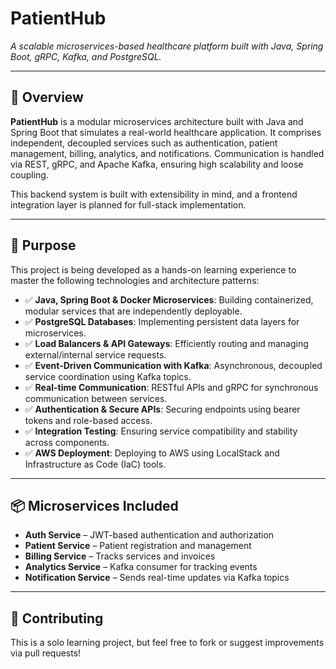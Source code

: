 # PatientHub  
*A scalable microservices-based healthcare platform built with Java, Spring Boot, gRPC, Kafka, and PostgreSQL.*

---

## 🚀 Overview

**PatientHub** is a modular microservices architecture built with Java and Spring Boot that simulates a real-world healthcare application. It comprises independent, decoupled services such as authentication, patient management, billing, analytics, and notifications. Communication is handled via REST, gRPC, and Apache Kafka, ensuring high scalability and loose coupling.

This backend system is built with extensibility in mind, and a frontend integration layer is planned for full-stack implementation.

---

## 🎯 Purpose

This project is being developed as a hands-on learning experience to master the following technologies and architecture patterns:

- ✅ **Java, Spring Boot & Docker Microservices**: Building containerized, modular services that are independently deployable.
- ✅ **PostgreSQL Databases**: Implementing persistent data layers for microservices.
- ✅ **Load Balancers & API Gateways**: Efficiently routing and managing external/internal service requests.
- ✅ **Event-Driven Communication with Kafka**: Asynchronous, decoupled service coordination using Kafka topics.
- ✅ **Real-time Communication**: RESTful APIs and gRPC for synchronous communication between services.
- ✅ **Authentication & Secure APIs**: Securing endpoints using bearer tokens and role-based access.
- ✅ **Integration Testing**: Ensuring service compatibility and stability across components.
- ✅ **AWS Deployment**: Deploying to AWS using LocalStack and Infrastructure as Code (IaC) tools.

---

## 📦 Microservices Included

- **Auth Service** – JWT-based authentication and authorization
- **Patient Service** – Patient registration and management
- **Billing Service** – Tracks services and invoices
- **Analytics Service** – Kafka consumer for tracking events
- **Notification Service** – Sends real-time updates via Kafka topics

---



## 🤝 Contributing

This is a solo learning project, but feel free to fork or suggest improvements via pull requests!
